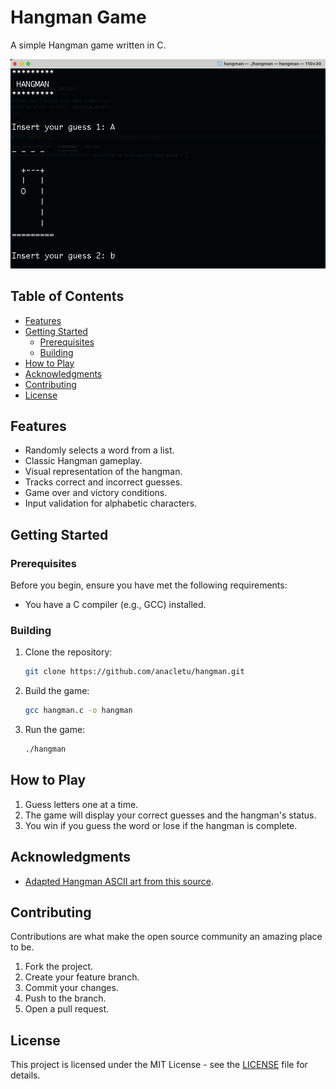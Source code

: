 # Hangman Game

A simple Hangman game written in C.

![Hangman Screenshot](Screenshot.png)

## Table of Contents
- [Features](#features)
- [Getting Started](#getting-started)
  - [Prerequisites](#prerequisites)
  - [Building](#building)
- [How to Play](#how-to-play)
- [Acknowledgments](#acknowledgments)
- [Contributing](#contributing)
- [License](#license)

## Features

- Randomly selects a word from a list.
- Classic Hangman gameplay.
- Visual representation of the hangman.
- Tracks correct and incorrect guesses.
- Game over and victory conditions.
- Input validation for alphabetic characters.

## Getting Started

### Prerequisites

Before you begin, ensure you have met the following requirements:

- You have a C compiler (e.g., GCC) installed.

### Building

1. Clone the repository:

   ```sh
   git clone https://github.com/anacletu/hangman.git
   ```

2. Build the game:

   ```sh
   gcc hangman.c -o hangman
   ```

3. Run the game:

   ```sh
   ./hangman
   ```

## How to Play

1. Guess letters one at a time.
2. The game will display your correct guesses and the hangman's status.
3. You win if you guess the word or lose if the hangman is complete.

## Acknowledgments

- [Adapted Hangman ASCII art from this source](https://gist.github.com/chrishorton/8510732aa9a80a03c829b09f12e20d9c).

## Contributing

Contributions are what make the open source community an amazing place to be.

1. Fork the project.
2. Create your feature branch.
3. Commit your changes.
4. Push to the branch.
5. Open a pull request.

## License

This project is licensed under the MIT License - see the [LICENSE](LICENSE) file for details.
